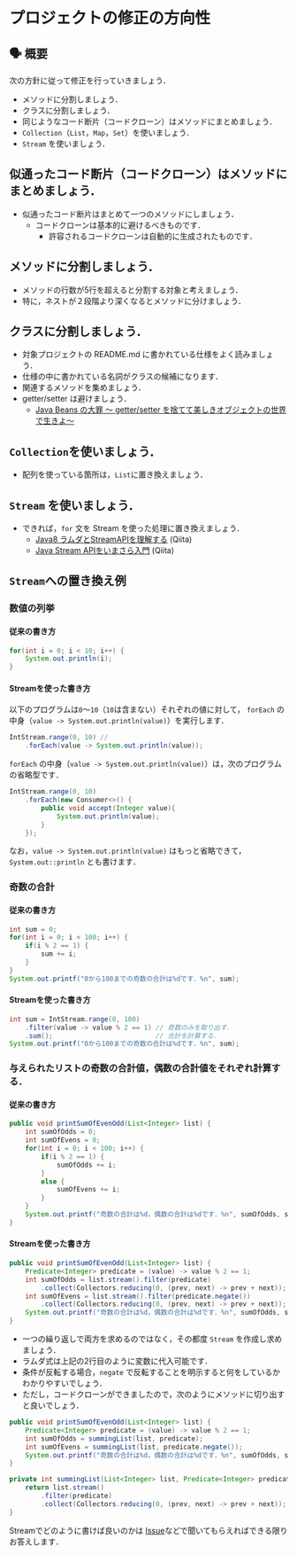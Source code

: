 # プロジェクトの修正の方向性

## :speaking_head: 概要

次の方針に従って修正を行っていきましょう．

* メソッドに分割しましょう．
* クラスに分割しましょう．
* 同じようなコード断片（コードクローン）はメソッドにまとめましょう．
* `Collection`（`List`，`Map`，`Set`）を使いましょう．
* `Stream` を使いましょう．

## 似通ったコード断片（コードクローン）はメソッドにまとめましょう．

* 似通ったコード断片はまとめて一つのメソッドにしましょう．
    * コードクローンは基本的に避けるべきものです．
        * 許容されるコードクローンは自動的に生成されたものです．

## メソッドに分割しましょう．

* メソッドの行数が5行を超えると分割する対象と考えましょう．
* 特に，ネストが２段階より深くなるとメソッドに分けましょう．

## クラスに分割しましょう．

* 対象プロジェクトの README.md に書かれている仕様をよく読みましょう．
* 仕様の中に書かれている名詞がクラスの候補になります．
* 関連するメソッドを集めましょう．
* getter/setter は避けましょう．
    * [Java Beans の大罪 〜 getter/setter を捨てて美しきオブジェクトの世界で生きよ〜](https://blog1.mammb.com/entry/2019/12/06/090000)

## `Collection`を使いましょう．

* 配列を使っている箇所は，`List`に置き換えましょう．

## `Stream` を使いましょう．

* できれば，`for` 文を Stream を使った処理に置き換えましょう．
    * [Java8 ラムダとStreamAPIを理解する](https://qiita.com/gosshys/items/cde9e5921cfc926a5c00) (Qiita)
    * [Java Stream APIをいまさら入門](https://qiita.com/takumi-n/items/369dd3fcb9ccb8fcfa44) (Qiita)

## `Stream`への置き換え例

### 数値の列挙

#### 従来の書き方

```java
for(int i = 0; i < 10; i++) {
    System.out.println(i);
}
```

#### Streamを使った書き方

以下のプログラムは`0`〜`10`（`10`は含まない）それぞれの値に対して，
`forEach` の中身（`value -> System.out.println(value)`）を実行します．

```java
IntStream.range(0, 10) // 
    .forEach(value -> System.out.println(value));
```

`forEach` の中身（`value -> System.out.println(value)`）は，次のプログラムの省略型です．

```java
IntStream.range(0, 10)
    .forEach(new Consumer<>() {
        public void accept(Integer value){
            System.out.println(value);
        }
    });
```

なお，`value -> System.out.println(value)` はもっと省略できて，
`System.out::println` とも書けます．

### 奇数の合計

#### 従来の書き方

```java
int sum = 0;
for(int i = 0; i < 100; i++) {
    if(i % 2 == 1) {
        sum += i;
    }
}
System.out.printf("0から100までの奇数の合計は%dです．%n", sum);
```

#### Streamを使った書き方

```java
int sum = IntStream.range(0, 100)
    .filter(value -> value % 2 == 1) // 奇数のみを取り出す．
    .sum();                          // 合計を計算する．
System.out.printf("0から100までの奇数の合計は%dです．%n", sum);
```

### 与えられたリストの奇数の合計値，偶数の合計値をそれぞれ計算する．

#### 従来の書き方

```java
public void printSumOfEvenOdd(List<Integer> list) {
    int sumOfOdds = 0;
    int sumOfEvens = 0;
    for(int i = 0; i < 100; i++) {
        if(i % 2 == 1) {
            sumOfOdds += i;
        }
        else {
            sumOfEvens += i;
        }
    }
    System.out.printf("奇数の合計は%d，偶数の合計は%dです．%n", sumOfOdds, sumOfEvens);
}
```

#### Streamを使った書き方

```java
public void printSumOfEvenOdd(List<Integer> list) {
    Predicate<Integer> predicate = (value) -> value % 2 == 1;
    int sumOfOdds = list.stream().filter(predicate)
        .collect(Collectors.reducing(0, (prev, next) -> prev + next));
    int sumOfEvens = list.stream().filter(predicate.negate())
        .collect(Collectors.reducing(0, (prev, next) -> prev + next));
    System.out.printf("奇数の合計は%d，偶数の合計は%dです．%n", sumOfOdds, sumOfEvens);
}
```

* 一つの繰り返しで両方を求めるのではなく，その都度 `Stream` を作成し求めましょう．
* ラムダ式は上記の2行目のように変数に代入可能です．
* 条件が反転する場合，`negate` で反転することを明示すると何をしているかわかりやすいでしょう．
* ただし，コードクローンができましたので，次のようにメソッドに切り出すと良いでしょう．

```java
public void printSumOfEvenOdd(List<Integer> list) {
    Predicate<Integer> predicate = (value) -> value % 2 == 1;
    int sumOfOdds = summingList(list, predicate);
    int sumOfEvens = summingList(list, predicate.negate());
    System.out.printf("奇数の合計は%d，偶数の合計は%dです．%n", sumOfOdds, sumOfEvens);
}

private int summingList(List<Integer> list, Predicate<Integer> predicate){
    return list.stream()
        .filter(predicate)
        .collect(Collectors.reducing(0, (prev, next) -> prev + next));
}
```

Streamでどのように書けば良いのかは [Issue](https://github.com/tamada/2020gseminar/issues)などで聞いてもらえればできる限りお答えします．
